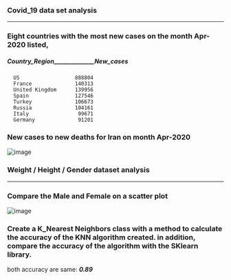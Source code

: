### Covid_19 data set analysis
---
### Eight countries with the most new cases on the month Apr-2020 listed,

##### Country_Region______________New_cases  
      US                  888804  
      France              140313  
      United Kingdom      139956  
      Spain               127546   
      Turkey              106673  
      Russia              104161  
      Italy                99671  
      Germany              91201  
    
### New cases to new deaths for Iran on month Apr-2020

![image](https://user-images.githubusercontent.com/97127734/151530188-7d70a1f2-f2f3-40ca-b336-8fc2630fc8c2.png)


### Weight / Height / Gender dataset analysis
---
### Compare the Male and Female on a scatter plot

![image](https://user-images.githubusercontent.com/97127734/151533164-4bea9fc5-2502-4077-ac86-bcf79d974698.png)


### Create a K_Nearest Neighbors class with a method to calculate the accuracy of the KNN algorithm created. in addition, compare the accuracy of the algorithm with the SKlearn library.

both accuracy are same:   ***0.89***
